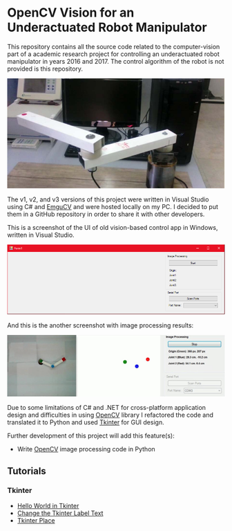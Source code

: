 # OpenCV Vision for an Underactuated Robot Manipulator

This repository contains all the source code related to the computer-vision part of a academic research project for controlling an underactuated robot manipulator in years 2016 and 2017. The control algorithm of the robot is not provided is this repository.

![Our underactuated robot manipulator](images/underactuated-robot-manipulator.jpg)

The v1, v2, and v3 versions of this project were written in Visual Studio using C# and [EmguCV](https://www.emgu.com/) and were hosted locally on my PC. I decided to put them in a GitHub repository in order to share it with other developers.

This is a screenshot of the UI of old vision-based control app in Windows, written in Visual Studio.

![](images/old-program-ui.png)

And this is the another screenshot with image processing results:

![](images/old-program-screenshot-working.jpg)

Due to some limitations of C# and .NET for cross-platform application design and difficulties in using [OpenCV](https://opencv.org/) library I refactored the code and translated it to Python and used [Tkinter](https://docs.python.org/3/library/tkinter.html) for GUI design.

Further development of this project will add this feature(s):

- Write [OpenCV](https://opencv.org/) image processing code in Python

## Tutorials

### Tkinter

- [Hello World in Tkinter](https://www.geeksforgeeks.org/hello-world-in-tkinter/)
- [Change the Tkinter Label Text](https://www.delftstack.com/howto/python-tkinter/how-to-change-the-tkinter-label-text/)
- [Tkinter Place](https://www.pythontutorial.net/tkinter/tkinter-place/)